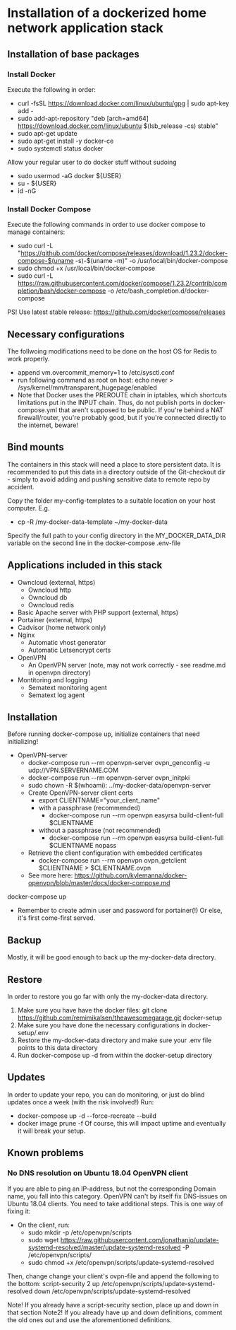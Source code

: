 # Installation of a dockerized home network application stack

## Installation of base packages

### Install Docker
Execute the following in order:
- curl -fsSL https://download.docker.com/linux/ubuntu/gpg | sudo apt-key add -
- sudo add-apt-repository "deb [arch=amd64] https://download.docker.com/linux/ubuntu $(lsb_release -cs) stable"
- sudo apt-get update
- sudo apt-get install -y docker-ce
- sudo systemctl status docker

Allow your regular user to do docker stuff without sudoing
- sudo usermod -aG docker ${USER}
- su - ${USER}
- id -nG

### Install Docker Compose
Execute the following commands in order to use docker compose to manage containers:
- sudo curl -L "https://github.com/docker/compose/releases/download/1.23.2/docker-compose-$(uname -s)-$(uname -m)" -o /usr/local/bin/docker-compose
- sudo chmod +x /usr/local/bin/docker-compose
- sudo curl -L https://raw.githubusercontent.com/docker/compose/1.23.2/contrib/completion/bash/docker-compose -o /etc/bash_completion.d/docker-compose

PS! Use latest stable release: https://github.com/docker/compose/releases

## Necessary configurations
The follwoing modifications need to be done on the host OS for Redis to work properly.
- append vm.overcommit_memory=1 to /etc/sysctl.conf
- run following command as root on host: echo never > /sys/kernel/mm/transparent_hugepage/enabled
- Note that Docker uses the PREROUTE chain in iptables, which shortcuts limitations put in the INPUT chain. Thus, do not publish ports in docker-compose.yml that aren't supposed to be public. If you're behind a NAT firewall/router, you're probably good, but if you're connected directly to the internet, beware!

## Bind mounts
The containers in this stack will need a place to store persistent data. It is recommended to put this data in a directory outside of the Git-checkout dir - simply to avoid adding and pushing sensitive data to remote repo by accident.

Copy the folder my-config-templates to a suitable location on your host computer. E.g.
- cp -R <git-checkout-dir>/my-docker-data-template ~/my-docker-data

Specify the full path to your config directory in the MY_DOCKER_DATA_DIR variable on the second line in the docker-compose .env-file

## Applications included in this stack
- Owncloud (external, https)
  - Owncloud http
  - Owncloud db
  - Owncloud redis
- Basic Apache server with PHP support (external, https)
- Portainer (external, https)
- Cadvisor (home network only)
- Nginx
  - Automatic vhost generator
  - Automatic Letsencrypt certs
- OpenVPN
  - An OpenVPN server (note, may not work correctly - see readme.md in openvpn directory)
- Montitoring and logging
  - Sematext monitoring agent
  - Sematext log agent

## Installation
Before running docker-compose up, initialize containers that need initializing!
- OpenVPN-server
  - docker-compose run --rm openvpn-server ovpn_genconfig -u udp://VPN.SERVERNAME.COM
  - docker-compose run --rm openvpn-server ovpn_initpki
  - sudo chown -R $(whoami): ../my-docker-data/openvpn-server
  - Create OpenVPN-server client certs
    - export CLIENTNAME="your_client_name"
    - with a passphrase (recommended)
      - docker-compose run --rm openvpn easyrsa build-client-full $CLIENTNAME
    - without a passphrase (not recommended)
      - docker-compose run --rm openvpn easyrsa build-client-full $CLIENTNAME nopass
  - Retrieve the client configuration with embedded certificates
    - docker-compose run --rm openvpn ovpn_getclient $CLIENTNAME > $CLIENTNAME.ovpn
  - See more here: https://github.com/kylemanna/docker-openvpn/blob/master/docs/docker-compose.md

docker-compose up
- Remember to create admin user and password for portainer(!) Or else, it's first come-first served.

## Backup
Mostly, it will be good enough to back up the my-docker-data directory.

## Restore
In order to restore you go far with only the my-docker-data directory.
1) Make sure you have have the docker files: git clone https://github.com/remimikalsen/theawesomegarage.git docker-setup
2) Make sure you have done the necessary configurations in docker-setup/.env
3) Restore the my-docker-data directory and make sure your .env file points to this data directory
4) Run docker-compose up -d from within the docker-setup directory

## Updates
In order to update your repo, you can do monitoring, or just do blind updates once a week (with the risk involved!)
Run:
- docker-compose up -d --force-recreate --build
- docker image prune -f
Of course, this will impact uptime and eventually it will break your setup.

## Known problems
### No DNS resolution on Ubuntu 18.04 OpenVPN client
If you are able to ping an IP-address, but not the corresponding Domain name, you fall into this category.
OpenVPN can't by itself fix DNS-issues on Ubuntu 18.04 clients. You need to take additional steps. This is one way of fixing it:
- On the client, run:
  - sudo mkdir -p /etc/openvpn/scripts
  - sudo wget https://raw.githubusercontent.com/jonathanio/update-systemd-resolved/master/update-systemd-resolved -P /etc/openvpn/scripts/
  - sudo chmod +x /etc/openvpn/scripts/update-systemd-resolved

Then, change change your client's ovpn-file and append the following to the bottom:
script-security 2
up /etc/openvpn/scripts/update-systemd-resolved
down /etc/openvpn/scripts/update-systemd-resolved

Note! If you already have a script-security section, place up and down in that section
Note2! If you already have up and down definitions, comment the old ones out and use the aforementioned definitions.

